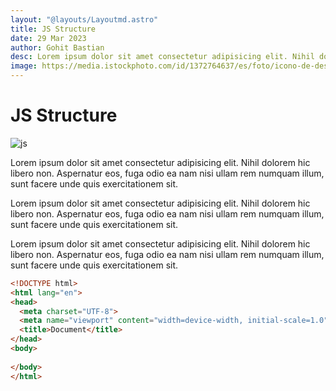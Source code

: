```yaml
---
layout: "@layouts/Layoutmd.astro"
title: JS Structure
date: 29 Mar 2023
author: Gohit Bastian
desc: Lorem ipsum dolor sit amet consectetur adipisicing elit. Nihil dolorem hic libero non. Aspernatur eos, fuga odio ea nam nisi ullam rem numquam illum, sunt facere unde quis exercitationem sit.
image: https://media.istockphoto.com/id/1372764637/es/foto/icono-de-desarrollo-del-lenguaje-de-codificaci%C3%B3n-sobre-fondo-amarillo-concepto-de-desarrollo.jpg?s=1024x1024&w=is&k=20&c=t_QsXIum4EacAUI3U85fZ4GU7P9l3Gwfd0s2r7nDC7Y=
---
```


# JS  Structure

![js](https://media.istockphoto.com/id/1372764637/es/foto/icono-de-desarrollo-del-lenguaje-de-codificaci%C3%B3n-sobre-fondo-amarillo-concepto-de-desarrollo.jpg?s=1024x1024&w=is&k=20&c=t_QsXIum4EacAUI3U85fZ4GU7P9l3Gwfd0s2r7nDC7Y=)

Lorem ipsum dolor sit amet consectetur adipisicing elit. Nihil dolorem hic libero non. Aspernatur eos, fuga odio ea nam nisi ullam rem numquam illum, sunt facere unde quis exercitationem sit.

Lorem ipsum dolor sit amet consectetur adipisicing elit. Nihil dolorem hic libero non. Aspernatur eos, fuga odio ea nam nisi ullam rem numquam illum, sunt facere unde quis exercitationem sit.

Lorem ipsum dolor sit amet consectetur adipisicing elit. Nihil dolorem hic libero non. Aspernatur eos, fuga odio ea nam nisi ullam rem numquam illum, sunt facere unde quis exercitationem sit.

```html
<!DOCTYPE html>
<html lang="en">
<head>
  <meta charset="UTF-8">
  <meta name="viewport" content="width=device-width, initial-scale=1.0">
  <title>Document</title>
</head>
<body>
  
</body>
</html>
```